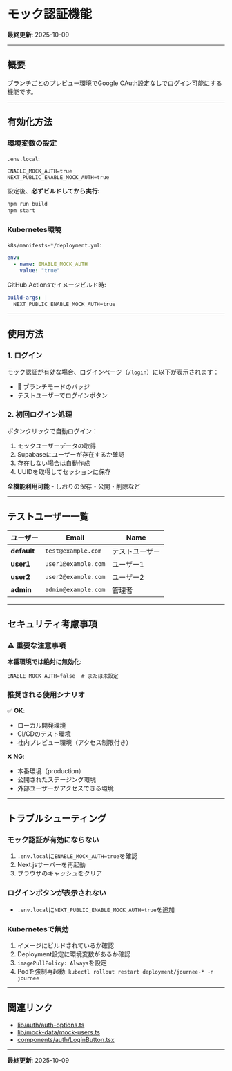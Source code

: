 # モック認証機能

**最終更新**: 2025-10-09

---

## 概要

ブランチごとのプレビュー環境でGoogle OAuth設定なしでログイン可能にする機能です。

---

## 有効化方法

### 環境変数の設定

`.env.local`:
```env
ENABLE_MOCK_AUTH=true
NEXT_PUBLIC_ENABLE_MOCK_AUTH=true
```

設定後、**必ずビルドしてから実行**:
```bash
npm run build
npm start
```

### Kubernetes環境

`k8s/manifests-*/deployment.yml`:
```yaml
env:
  - name: ENABLE_MOCK_AUTH
    value: "true"
```

GitHub Actionsでイメージビルド時:
```yaml
build-args: |
  NEXT_PUBLIC_ENABLE_MOCK_AUTH=true
```

---

## 使用方法

### 1. ログイン

モック認証が有効な場合、ログインページ（`/login`）に以下が表示されます：
- 🧪 ブランチモードのバッジ
- テストユーザーでログインボタン

### 2. 初回ログイン処理

ボタンクリックで自動ログイン：
1. モックユーザーデータの取得
2. Supabaseにユーザーが存在するか確認
3. 存在しない場合は自動作成
4. UUIDを取得してセッションに保存

**全機能利用可能** - しおりの保存・公開・削除など

---

## テストユーザー一覧

| ユーザー | Email | Name |
|---------|-------|------|
| **default** | `test@example.com` | テストユーザー |
| **user1** | `user1@example.com` | ユーザー1 |
| **user2** | `user2@example.com` | ユーザー2 |
| **admin** | `admin@example.com` | 管理者 |

---

## セキュリティ考慮事項

### ⚠️ 重要な注意事項

**本番環境では絶対に無効化**:
```env
ENABLE_MOCK_AUTH=false  # または未設定
```

### 推奨される使用シナリオ

✅ **OK**:
- ローカル開発環境
- CI/CDのテスト環境
- 社内プレビュー環境（アクセス制限付き）

❌ **NG**:
- 本番環境（production）
- 公開されたステージング環境
- 外部ユーザーがアクセスできる環境

---

## トラブルシューティング

### モック認証が有効にならない
1. `.env.local`に`ENABLE_MOCK_AUTH=true`を確認
2. Next.jsサーバーを再起動
3. ブラウザのキャッシュをクリア

### ログインボタンが表示されない
- `.env.local`に`NEXT_PUBLIC_ENABLE_MOCK_AUTH=true`を追加

### Kubernetesで無効
1. イメージにビルドされているか確認
2. Deployment設定に環境変数があるか確認
3. `imagePullPolicy: Always`を設定
4. Podを強制再起動: `kubectl rollout restart deployment/journee-* -n journee`

---

## 関連リンク

- [lib/auth/auth-options.ts](../lib/auth/auth-options.ts)
- [lib/mock-data/mock-users.ts](../lib/mock-data/mock-users.ts)
- [components/auth/LoginButton.tsx](../components/auth/LoginButton.tsx)

---

**最終更新**: 2025-10-09
